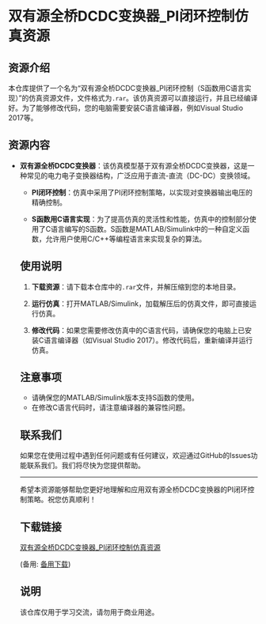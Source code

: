 # 双有源全桥DCDC变换器_PI闭环控制仿真资源

## 资源介绍

本仓库提供了一个名为“双有源全桥DCDC变换器_PI闭环控制（S函数用C语言实现）”的仿真资源文件，文件格式为`.rar`。该仿真资源可以直接运行，并且已经编译好。为了能够修改代码，您的电脑需要安装C语言编译器，例如Visual Studio 2017等。

## 资源内容

- **双有源全桥DCDC变换器**：该仿真模型基于双有源全桥DCDC变换器，这是一种常见的电力电子变换器结构，广泛应用于直流-直流（DC-DC）变换领域。

  - **PI闭环控制**：仿真中采用了PI闭环控制策略，以实现对变换器输出电压的精确控制。

  - **S函数用C语言实现**：为了提高仿真的灵活性和性能，仿真中的控制部分使用了C语言编写的S函数。S函数是MATLAB/Simulink中的一种自定义函数，允许用户使用C/C++等编程语言来实现复杂的算法。

  ## 使用说明

  1. **下载资源**：请下载本仓库中的`.rar`文件，并解压缩到您的本地目录。

  2. **运行仿真**：打开MATLAB/Simulink，加载解压后的仿真文件，即可直接运行仿真。

  3. **修改代码**：如果您需要修改仿真中的C语言代码，请确保您的电脑上已安装C语言编译器（如Visual Studio 2017）。修改代码后，重新编译并运行仿真。

  ## 注意事项

  - 请确保您的MATLAB/Simulink版本支持S函数的使用。
  - 在修改C语言代码时，请注意编译器的兼容性问题。

  ## 联系我们

  如果您在使用过程中遇到任何问题或有任何建议，欢迎通过GitHub的Issues功能联系我们。我们将尽快为您提供帮助。

  ---

  希望本资源能够帮助您更好地理解和应用双有源全桥DCDC变换器的PI闭环控制策略。祝您仿真顺利！

  ## 下载链接
  [双有源全桥DCDC变换器_PI闭环控制仿真资源](https://pan.quark.cn/s/2c74cc09ca7e) 

  (备用: [备用下载](https://pan.baidu.com/s/1W0QTaSa-lrMGYk_b30OnEg?pwd=1234))

  ## 说明

  该仓库仅用于学习交流，请勿用于商业用途。
